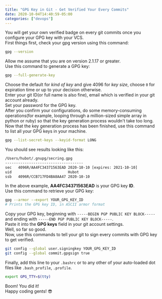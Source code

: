 ```yaml
---
title: "GPG Key in Git - Get Verified Your Every Commits"
date: 2020-10-04T14:40:59-05:00
categories: ["devops"]
---
```

You will get your own verified badge on every git commits once you configure your GPG key with your VCS.  
First things first, check your gpg version using this command:  
```bash
gpg --version
```
Allow me assume that you are on version 2.1.17 or greater.  
Use this command to generate a GPG key:
```bash
gpg --full-generate-key
```
Choose the default for *kind of key* and give 4096 for *key size*, choose `0` for expiration time or up to your decision otherwise.  
Enter your git ID(or full name is also fine), email which is verified in your git account already.  
Set your password for the GPG key.  
After you confirm your configurations, do some memory-consuming operations(for example, looping through a million-sized simple array in python or ruby) so that the key generation process wouldn't take too long.  
Now that the key generation process has been finished, use this command to list all your GPG keys in your machine.  
```bash
gpg --list-secret-keys --keyid-format LONG
```
You should see results looking like this:
```bash
/Users/hubot/.gnupg/secring.gpg
------------------------------------
sec   4096R/AA4FC34371563EAD 2020-10-10 [expires: 2021-10-10]
uid                          Hubot 
ssb   4096R/CCB717FD4BA8AA47 2020-10-10
```
In the above example, **AA4FC34371563EAD** is your GPG key **ID**.  
Use this command to retrieve your GPG key:  
```bash
gpg --armor --export YOUR_GPG_KEY_ID
# Prints the GPG key ID, in ASCII armor format
```
Copy your GPG key, beginning with `-----BEGIN PGP PUBLIC KEY BLOCK-----` and ending with `-----END PGP PUBLIC KEY BLOCK-----`.  
Paste it into the **GPG keys** field in your git account settings.  
Well, so far so good.  
Now, use this commands to tell your git to sign every commits with GPG key to get verified.  
```bash
git config --global user.signingkey YOUR_GPG_KEY_ID
git config --global commit.gpgsign true
```
Finally, add this line to your `.bashrc` or to any other of your auto-loaded dot files like `.bash_profile`, `.profile`.  
```bash
export GPG_TTY=$(tty)
```
Boom! You did it!  
Happy coding gents! 😎

